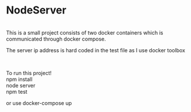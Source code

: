 # NodeServer

</br>
This is a small project consists of two docker containers which is communicated through docker compose.

The server ip address is hard coded in the test file as I use docker toolbox

<br/>

To run this project!<br/>
npm install<br/>
node server<br/>
npm test

or use docker-compose up

